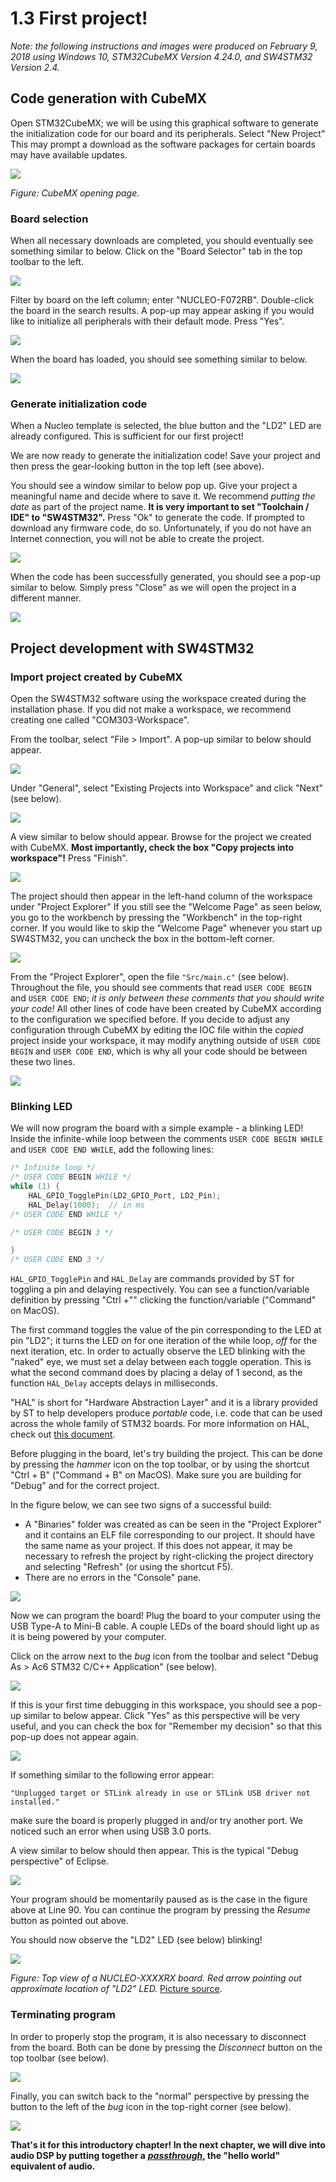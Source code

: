 # 1.3 First project!

_Note: the following instructions and images were produced on February 9, 2018 using Windows 10, STM32CubeMX Version 4.24.0, and SW4STM32 Version 2.4._

## Code generation with CubeMX <a id="init_code"></a>

Open STM32CubeMX; we will be using this graphical software to generate the initialization code for our board and its peripherals. Select "New Project" This may prompt a download as the software packages for certain boards may have available updates.

![](../.gitbook/assets/0_opening.PNG)

_Figure: CubeMX opening page._

### Board selection

When all necessary downloads are completed, you should eventually see something similar to below. Click on the "Board Selector" tab in the top toolbar to the left.

![](../.gitbook/assets/1_new_proj.PNG)

Filter by board on the left column; enter "NUCLEO-F072RB". Double-click the board in the search results. A pop-up may appear asking if you would like to initialize all peripherals with their default mode. Press "Yes".

![](../.gitbook/assets/2_filter_board.PNG)

When the board has loaded, you should see something similar to below.

![](../.gitbook/assets/3_board_loaded_1.PNG)

### Generate initialization code

When a Nucleo template is selected, the blue button and the "LD2" LED are already configured. This is sufficient for our first project!

We are now ready to generate the initialization code! Save your project and then press the gear-looking button in the top left \(see above\).

You should see a window similar to below pop up. Give your project a meaningful name and decide where to save it. We recommend _putting the date_ as part of the project name. **It is very important to set "Toolchain / IDE" to "SW4STM32".** Press "Ok" to generate the code. If prompted to download any firmware code, do so. Unfortunately, if you do not have an Internet connection, you will not be able to create the project.

![](../.gitbook/assets/12_project_settings_1.png)

When the code has been successfully generated, you should see a pop-up similar to below. Simply press "Close" as we will open the project in a different manner.

![](../.gitbook/assets/13_generate_success_1.png)

## Project development with SW4STM32 <a id="deploy"></a>

### Import project created by CubeMX

Open the SW4STM32 software using the workspace created during the installation phase. If you did not make a workspace, we recommend creating one called "COM303-Workspace".

From the toolbar, select "File &gt; Import". A pop-up similar to below should appear.

![](../.gitbook/assets/14_import.PNG)

Under "General", select "Existing Projects into Workspace" and click "Next" \(see below\).

![](../.gitbook/assets/15_existing_project.PNG)

A view similar to below should appear. Browse for the project we created with CubeMX. **Most importantly, check the box "Copy projects into workspace"!** Press "Finish".

![](../.gitbook/assets/17_select_project.PNG)

The project should then appear in the left-hand column of the workspace under "Project Explorer" If you still see the "Welcome Page" as seen below, you go to the workbench by pressing the "Workbench" in the top-right corner. If you would like to skip the "Welcome Page" whenever you start up SW4STM32, you can uncheck the box in the bottom-left corner.

![](../.gitbook/assets/welcome_page.PNG)

From the "Project Explorer", open the file `"Src/main.c"` \(see below\). Throughout the file, you should see comments that read `USER CODE BEGIN` and `USER CODE END`; _it is only between these comments that you should write your code!_ All other lines of code have been created by CubeMX according to the configuration we specified before. If you decide to adjust any configuration through CubeMX by editing the IOC file within the _copied_ project inside your workspace, it may modify anything outside of `USER CODE BEGIN` and `USER CODE END`, which is why all your code should be between these two lines.

![](../.gitbook/assets/18_workspace.PNG)

### Blinking LED

We will now program the board with a simple example - a blinking LED! Inside the infinite-while loop between the comments `USER CODE BEGIN WHILE` and `USER CODE END WHILE`, add the following lines:

```c
/* Infinite loop */
/* USER CODE BEGIN WHILE */
while (1) {
    HAL_GPIO_TogglePin(LD2_GPIO_Port, LD2_Pin);
    HAL_Delay(1000);  // in ms
/* USER CODE END WHILE */

/* USER CODE BEGIN 3 */

}
/* USER CODE END 3 */
```

`HAL_GPIO_TogglePin` and `HAL_Delay` are commands provided by ST for toggling a pin and delaying respectively. You can see a function/variable definition by pressing "Ctrl +"" clicking the function/variable \("Command" on MacOS\).

The first command toggles the value of the pin corresponding to the LED at pin "LD2"; it turns the LED _on_ for one iteration of the while loop, _off_ for the next iteration, etc. In order to actually observe the LED blinking with the "naked" eye, we must set a delay between each toggle operation. This is what the second command does by placing a delay of 1 second, as the function `HAL_Delay` accepts delays in milliseconds.

"HAL" is short for "Hardware Abstraction Layer" and it is a library provided by ST to help developers produce _portable_ code, i.e. code that can be used across the whole family of STM32 boards. For more information on HAL, check out [this document](https://www.st.com/content/ccc/resource/technical/document/user_manual/2f/77/25/0f/5c/38/48/80/DM00122015.pdf/files/DM00122015.pdf/jcr:content/translations/en.DM00122015.pdf).

Before plugging in the board, let's try building the project. This can be done by pressing the _hammer_ icon on the top toolbar, or by using the shortcut "Ctrl + B" \("Command + B" on MacOS\). Make sure you are building for "Debug" and for the correct project.

In the figure below, we can see two signs of a successful build:

* A "Binaries" folder was created as can be seen in the "Project Explorer" and it contains an ELF file corresponding to our project. It should have the same name as your project. If this does not appear, it may be necessary to refresh the project by right-clicking the project directory and selecting "Refresh" \(or using the shortcut F5\).
* There are no errors in the "Console" pane.

![](../.gitbook/assets/19_successful_build.PNG)

Now we can program the board! Plug the board to your computer using the USB Type-A to Mini-B cable. A couple LEDs of the board should light up as it is being powered by your computer.

Click on the arrow next to the _bug_ icon from the toolbar and select "Debug As &gt; Ac6 STM32 C/C++ Application" \(see below\).

![](../.gitbook/assets/20_debug.png)

If this is your first time debugging in this workspace, you should see a pop-up similar to below appear. Click "Yes" as this perspective will be very useful, and you can check the box for "Remember my decision" so that this pop-up does not appear again.

![](../.gitbook/assets/22_enter_debug_perspective.PNG)

If something similar to the following error appear:

```text
"Unplugged target or STLink already in use or STLink USB driver not installed."
```

make sure the board is properly plugged in and/or try another port. We noticed such an error when using USB 3.0 ports.

A view similar to below should then appear. This is the typical "Debug perspective" of Eclipse.

![](../.gitbook/assets/24_resume.png)

Your program should be momentarily paused as is the case in the figure above at Line 90. You can continue the program by pressing the _Resume_ button as pointed out above.

You should now observe the "LD2" LED \(see below\) blinking!

![](../.gitbook/assets/24_led_blinking.png)

_Figure: Top view of a NUCLEO-XXXXRX board. Red arrow pointing out approximate location of "LD2" LED._ [Picture source](https://www.st.com/content/ccc/resource/technical/document/data_brief/c8/3c/30/f7/d6/08/4a/26/DM00105918.pdf/files/DM00105918.pdf/jcr:content/translations/en.DM00105918.pdf).

### Terminating program

In order to properly stop the program, it is also necessary to disconnect from the board. Both can be done by pressing the _Disconnect_ button on the top toolbar \(see below\).

![](../.gitbook/assets/25_disconnect_1.png)

Finally, you can switch back to the "normal" perspective by pressing the button to the left of the _bug_ icon in the top-right corner \(see below\).

![](../.gitbook/assets/26_switch_perspective_1.png)

**That's it for this introductory chapter! In the next chapter, we will dive into audio DSP by putting together a** [_**passthrough**_](../_intro-1/)**, the "hello world" equivalent of audio.**

